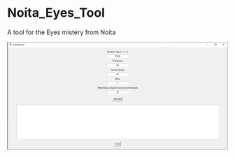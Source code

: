 # Noita_Eyes_Tool
A tool for the Eyes mistery from Noita

![Alt text](readme_img/Lumikki_tool.PNG?raw=true "Title")
